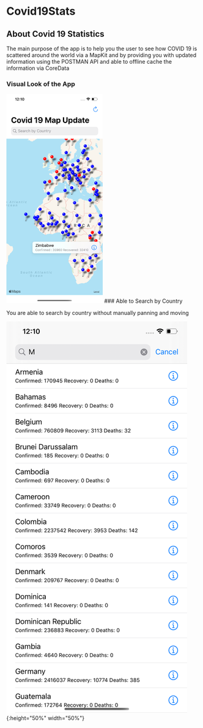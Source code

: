# Covid19Stats


## About Covid 19 Statistics

The main purpose of the app is to help you the user to see how COVID 19 is scattered around the world via a MapKit and by providing you with updated information using the POSTMAN API and able to offline cache the information via CoreData

### Visual Look of the App

<img src="https://github.com/gondaimgano/Covid19Stats/blob/master/shot1.png" height ="50%" width="50%"/>
### Able to Search by Country

You are able to search by country without manually panning and moving 

![Dart platform diagram][]{:height="50%" width="50%"}



[Flutter logo]: https://github.com/gondaimgano/Covid19Stats/blob/master/shot1.png
[flutter.dev]: https://github.com/gondaimgano/Covid19Stats/blob/master/sho2.png
[Reflectly hero image]: https://github.com/gondaimgano/Covid19Stats/blob/master/sho2.png

[Dart platform diagram]: https://github.com/gondaimgano/Covid19Stats/blob/master/shot4.png

